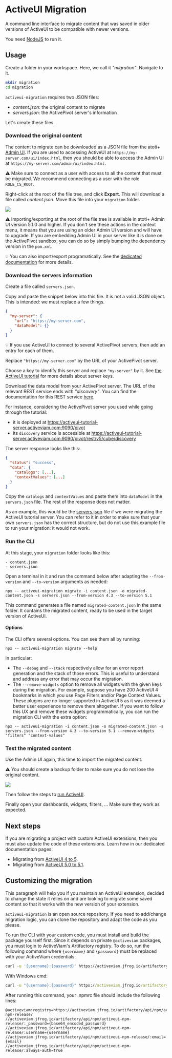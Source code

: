 # ActiveUI Migration

A command line interface to migrate content that was saved in older versions of ActiveUI to be compatible with newer versions.

You need [NodeJS](https://nodejs.org/en/download/) to run it.

## Usage

Create a folder in your workspace. Here, we call it _"migration"_.
Navigate to it.

```bash
mkdir migration
cd migration
```

`activeui-migration` requires two JSON files:

- _content.json_: the original content to migrate
- _servers.json_: the ActivePivot server's information

Let's create these files.

### Download the original content

The content to migrate can be downloaded as a JSON file from the atoti+ [Admin UI](https://activeviam.com/activepivot/6.0.0/docs/content_server/cs_overview/#admin-ui). If you are used to accessing ActiveUI at `https://my-server.com/ui/index.html`, then you should be able to access the Admin UI at `https://my-server.com/admin/ui/index.html`.

:warning: Make sure to connect as a user with access to all the content that must be migrated. We recommend connecting as a user with the role `ROLE_CS_ROOT`.

Right-click at the root of the file tree, and click **Export**. This will download a file called _content.json_. Move this file into your `migration` folder.

![](/documentation/download-content.gif)

:warning: Importing/exporting at the root of the file tree is available in atoti+ Admin UI version 5.1.0 and higher.
If you don't see these actions in the context menu, it means that you are using an older Admin UI version and will have to upgrade.
If you are embedding Admin UI in your server like it is done on the ActivePivot sandbox, you can do so by simply bumping the dependency version in the `pom.xml`.

:bulb: You can also import/export programatically. See the [dedicated documentation](https://activeviam.com/activepivot/6.0.0/docs/content_server/cs_overview/#import-and-export) for more details.

### Download the servers information

Create a file called `servers.json`.

Copy and paste the snippet below into this file. It is not a valid JSON object. This is intended: we must replace a few things.

```json
{
  "my-server": {
    "url": "https://my-server.com",
    "dataModel": {}
  }
}
```

:bulb: If you use ActiveUI to connect to several ActivePivot servers, then add an entry for each of them.

Replace `"https://my-server.com"` by the URL of your ActivePivot server.

Choose a key to identify this server and replace `"my-server"` by it. See [the ActiveUI tutorial](https://activeviam.com/activeui/documentation/5.1.0/docs/tutorial/runningAQuery#serverkey) for more details about server keys.

Download the data model from your ActivePivot server. The URL of the relevant REST service ends with _"discovery"_. You can find the documentation for this REST service [here](https://artifacts.activeviam.com/documentation/rest/6.0.0/activepivot.html#cube_discovery_get).

For instance, considering the ActivePivot server you used while going through the tutorial:

- it is deployed at https://activeui-tutorial-server.activeviam.com:9090/pivot
- its `discovery` service is accessible at https://activeui-tutorial-server.activeviam.com:9090/pivot/rest/v5/cube/discovery

The server response looks like this:

```json
{
  "status": "success",
  "data": {
    "catalogs": [...],
    "contextValues": [...]
  }
}
```

Copy the `catalogs` and `contextValues` and paste them into `dataModel` in the `servers.json` file. The rest of the response does not matter.

As an example, this would be the [servers.json](/documentation/servers-example.json) file if we were migrating the ActiveUI tutorial server. You can refer to it in order to make sure that your own `servers.json` has the correct structure, but do not use this example file to run your migration: it would not work.

### Run the CLI

At this stage, your `migration` folder looks like this:

```
- content.json
- servers.json
```

Open a terminal in it and run the command below after adapting the `--from-version` and `--to-version` arguments as needed:

```
npx -- activeui-migration migrate -i content.json -o migrated-content.json -s servers.json --from-version 4.3 --to-version 5.1
```

This command generates a file named `migrated-content.json` in the same folder. It contains the migrated content, ready to be used in the target version of ActiveUI.

#### Options

The CLI offers several options.
You can see them all by running:

```
npx -- activeui-migration migrate --help
```

In particular:

- The `--debug` and `--stack` respectively allow for an error report generation and the stack of those errors. This is useful to understand and address any error that may occur the migration.
- The `--remove-widgets` option to remove all widgets with the given keys during the migration.
  For example, suppose you have 200 ActiveUI 4 bookmarks in which you use Page Filters and/or Page Context Values.
  These plugins are no longer supported in ActiveUI 5 as it was deemed a better user experience to remove them altogether.
  If you want to follow this UX and remove these widgets programmatically, you can run the migration CLI with the extra option:

```
npx -- activeui-migration -i content.json -o migrated-content.json -s servers.json --from-version 4.3 --to-version 5.1 --remove-widgets "filters" "context-values"
```

### Test the migrated content

Use the Admin UI again, this time to import the migrated content.

:warning: You should create a backup folder to make sure you do not lose the original content.

![](/documentation/upload-content.gif)

Then follow the steps to [run ActiveUI](https://activeviam.com/activeui/documentation/5.1.0/docs/getting-started#run-activeui).

Finally open your dashboards, widgets, filters, ... Make sure they work as expected.

## Next steps

If you are migrating a project with custom ActiveUI extensions, then you must also update the code of these extensions.
Learn how in our dedicated documentation pages:

- Migrating from [ActiveUI 4 to 5](https://activeviam.com/activeui/documentation/5.1.0/docs/migrate-from-activeui-4-to-5).
- Migrating from [ActiveUI 5.0 to 5.1](https://activeviam.com/activeui/documentation/5.1.0/docs/migrate-from-activeui-5.0-to-5.1).

## Customizing the migration

This paragraph will help you if you maintain an ActiveUI extension, decided to change the state it relies on and are looking to migrate some saved content so that it works with the new version of your extension.

`activeui-migration` is an open source repository.
If you need to add/change migration logic, you can clone the repository and adapt the code as you please.

To run the CLI with your custom code, you must install and build the package yourself first.
Since it depends on private `@activeviam` packages, you must login to ActiveViam's Artifactory registry.
To do so, run the following command where `{username}` and `{password}` must be replaced with your ActiveViam credentials:

```bash
curl -u '{username}:{password}' https://activeviam.jfrog.io/artifactory/api/npm/activeui-npm-release/auth/activeviam >> ~/.npmrc
```

With Windows cmd:

```cmd
curl -u "{username}:{password}" https://activeviam.jfrog.io/artifactory/api/npm/activeui-npm-release/auth/activeviam >> %USERPROFILE%\.npmrc
```

After running this command, your .npmrc file should include the following lines:

```
@activeviam:registry=https://activeviam.jfrog.io/artifactory/api/npm/activeui-npm-release/
//activeviam.jfrog.io/artifactory/api/npm/activeui-npm-release/:_password={base64_encoded_password}
//activeviam.jfrog.io/artifactory/api/npm/activeui-npm-release/:username={username}
//activeviam.jfrog.io/artifactory/api/npm/activeui-npm-release/:email={email}
//activeviam.jfrog.io/artifactory/api/npm/activeui-npm-release/:always-auth=true
```
